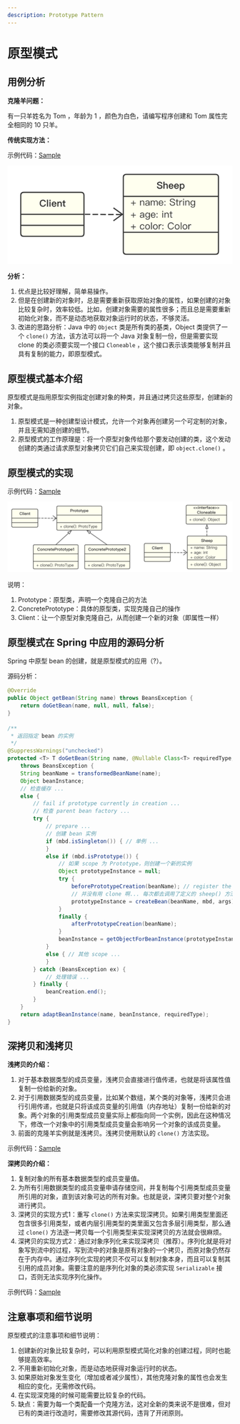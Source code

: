 ```yaml
---
description: Prototype Pattern
---
```


# 原型模式

## 用例分析

**克隆羊问题：**

有一只羊姓名为 Tom ，年龄为 1 ，颜色为白色，请编写程序创建和 Tom 属性完全相同的 10 只羊。

**传统实现方法：**

示例代码：[Sample](https://github.com/dquaner/Design-Pattern/tree/main/samples/src/main/java/org/dyy/creational/prototype/uc)

![](../images/原型模式/uc.png)

**分析：**

1. 优点是比较好理解，简单易操作。
2. 但是在创建新的对象时，总是需要重新获取原始对象的属性，如果创建的对象比较复杂时，效率较低。比如，创建对象需要的属性很多；而且总是需要重新初始化对象，而不是动态地获取对象运行时的状态，不够灵活。
3. 改进的思路分析：Java 中的 `Object` 类是所有类的基类，Object 类提供了一个 `clone()` 方法，该方法可以将一个 Java 对象复制一份，但是需要实现 clone 的类必须要实现一个接口 `Cloneable` ，这个接口表示该类能够复制并且具有复制的能力，即原型模式。

## 原型模式基本介绍

原型模式是指用原型实例指定创建对象的种类，并且通过拷贝这些原型，创建新的对象。

1. 原型模式是一种创建型设计模式，允许一个对象再创建另一个可定制的对象，并且无需知道创建的细节。
2. 原型模式的工作原理是：将一个原型对象传给那个要发动创建的类，这个发动创建的类通过请求原型对象拷贝它们自己来实现创建，即 `object.clone()` 。

## 原型模式的实现

示例代码：[Sample](https://github.com/dquaner/Design-Pattern/tree/main/samples/src/main/java/org/dyy/creational/prototype/improve)

![](../images/原型模式/prototype.png)

说明：

1. Prototype：原型类，声明一个克隆自己的方法
2. ConcretePrototype：具体的原型类，实现克隆自己的操作
3. Client：让一个原型对象克隆自己，从而创建一个新的对象（即属性一样）

## 原型模式在 Spring 中应用的源码分析

Spring 中原型 bean 的创建，就是原型模式的应用（?）。

源码分析：

```java
@Override
public Object getBean(String name) throws BeansException {
	return doGetBean(name, null, null, false);
}

/**
 * 返回指定 bean 的实例
 */
@SuppressWarnings("unchecked")
protected <T> T doGetBean(String name, @Nullable Class<T> requiredType, @Nullable Object[] args, boolean typeCheckOnly) 
    throws BeansException {
	String beanName = transformedBeanName(name);
	Object beanInstance;
	// 检查缓存 ...
	else {
        // fail if prototype currently in creation ...
        // 检查 parent bean factory ...
        try {
            // prepare ...
            // 创建 bean 实例
            if (mbd.isSingleton()) { // 单例 ... 
            }
            else if (mbd.isPrototype()) {
                // 如果 scope 为 Prototype，则创建一个新的实例
                Object prototypeInstance = null;
                try {
                    beforePrototypeCreation(beanName); // register the prototype as currently in creation.
                    // 并没有用 clone 啊... 每次都去调用了定义的 sheep() 方法
                    prototypeInstance = createBean(beanName, mbd, args);
                }
                finally {
                    afterPrototypeCreation(beanName);
                }
                beanInstance = getObjectForBeanInstance(prototypeInstance, name, beanName, mbd);
            } 
            else { // 其他 scope ...
            }
        } catch (BeansException ex) {
            // 处理错误 ...
        } finally {
            beanCreation.end();
        }
    }
    return adaptBeanInstance(name, beanInstance, requiredType);
}
```

## 深拷贝和浅拷贝

**浅拷贝的介绍：**

1. 对于基本数据类型的成员变量，浅拷贝会直接进行值传递，也就是将该属性值复制一份给新的对象。
2. 对于引用数据类型的成员变量，比如某个数组，某个类的对象等，浅拷贝会进行引用传递，也就是只将该成员变量的引用值（内存地址）复制一份给新的对象。两个对象的引用类型成员变量实际上都指向同一个实例，因此在这种情况下，修改一个对象中的引用类型成员变量会影响另一个对象的该成员变量。
3. 前面的克隆羊实例就是浅拷贝。浅拷贝使用默认的 `clone()` 方法实现。

示例代码：[Sample](https://github.com/dquaner/Design-Pattern/tree/main/samples/src/main/java/org/dyy/creational/prototype/shallowcopy)

**深拷贝的介绍：**

1. 复制对象的所有基本数据类型的成员变量值。
2. 为所有引用数据类型的成员变量申请存储空间，并复制每个引用类型成员变量所引用的对象，直到该对象可达的所有对象。也就是说，深拷贝要对整个对象进行拷贝。
3. 深拷贝的实现方式1：重写 `clone()` 方法来实现深拷贝。如果引用类型里面还包含很多引用类型，或者内层引用类型的类里面又包含多层引用类型，那么通过 `clone()` 方法逐一拷贝每一个引用类型来实现深拷贝的方法就会很麻烦。
4. 深拷贝的实现方式2：通过对象序列化来实现深拷贝（推荐）。序列化就是将对象写到流中的过程，写到流中的对象是原有对象的一个拷贝，而原对象仍然存在于内存中。通过序列化实现的拷贝不仅可以复制对象本身，而且可以复制其引用的成员对象。需要注意的是序列化对象的类必须实现 `Serializable` 接口，否则无法实现序列化操作。

示例代码：[Sample](https://github.com/dquaner/Design-Pattern/tree/main/samples/src/main/java/org/dyy/creational/prototype/deepcopy)

## 注意事项和细节说明

原型模式的注意事项和细节说明：

1. 创建新的对象比较复杂时，可以利用原型模式简化对象的创建过程，同时也能够提高效率。
2. 不用重新初始化对象，而是动态地获得对象运行时的状态。
3. 如果原始对象发生变化（增加或者减少属性），其他克隆对象的属性也会发生相应的变化，无需修改代码。
4. 在实现深克隆的时候可能需要比较复杂的代码。
5. 缺点：需要为每一个类配备一个克隆方法，这对全新的类来说不是很难，但对已有的类进行改造时，需要修改其源代码，违背了开闭原则。
